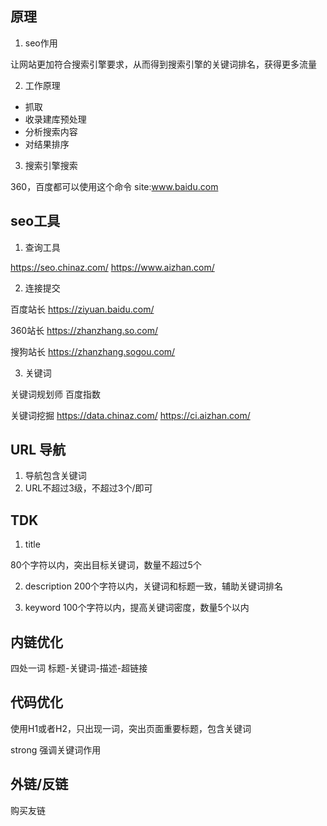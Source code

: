 ## 原理

1. seo作用

让网站更加符合搜索引擎要求，从而得到搜索引擎的关键词排名，获得更多流量


2. 工作原理

- 抓取
- 收录建库预处理
- 分析搜索内容
- 对结果排序

3. 搜索引擎搜索

360，百度都可以使用这个命令
site:www.baidu.com

## seo工具

1. 查询工具

https://seo.chinaz.com/
https://www.aizhan.com/

2. 连接提交

百度站长
https://ziyuan.baidu.com/

360站长
https://zhanzhang.so.com/

搜狗站长
https://zhanzhang.sogou.com/

3. 关键词

关键词规划师
百度指数

关键词挖掘
https://data.chinaz.com/
https://ci.aizhan.com/


## URL 导航

1. 导航包含关键词
2. URL不超过3级，不超过3个/即可

## TDK

1. title

80个字符以内，突出目标关键词，数量不超过5个

2. description
200个字符以内，关键词和标题一致，辅助关键词排名

3. keyword
100个字符以内，提高关键词密度，数量5个以内

## 内链优化

四处一词
标题-关键词-描述-超链接

## 代码优化

使用H1或者H2，只出现一词，突出页面重要标题，包含关键词

strong 强调关键词作用

## 外链/反链

购买友链



